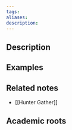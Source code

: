 ```yaml
---
tags: 
aliases: 
description:
---
```


## Description


## Examples 


## Related notes 
- [[Hunter Gather]]

## Academic roots
